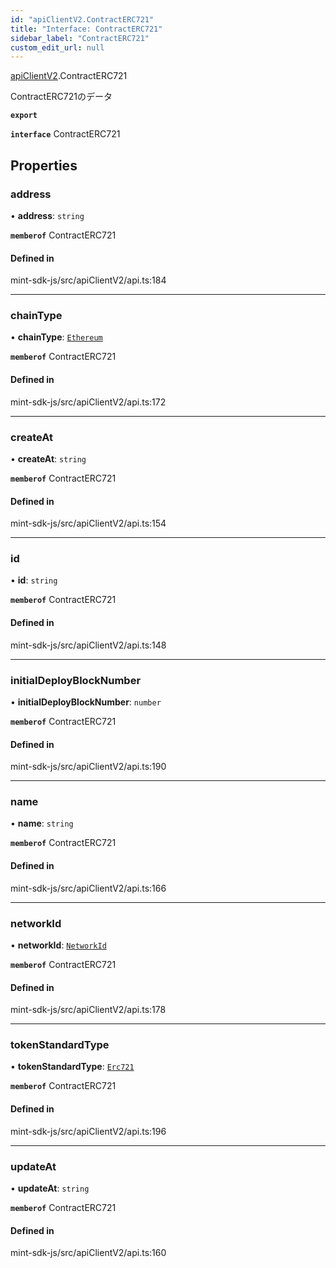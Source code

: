```yaml
---
id: "apiClientV2.ContractERC721"
title: "Interface: ContractERC721"
sidebar_label: "ContractERC721"
custom_edit_url: null
---
```


[apiClientV2](../modules/apiClientV2).ContractERC721

ContractERC721のデータ

**`export`**

**`interface`** ContractERC721

## Properties

### address

• **address**: `string`

**`memberof`** ContractERC721

#### Defined in

mint-sdk-js/src/apiClientV2/api.ts:184

___

### chainType

• **chainType**: [`Ethereum`](../enums/apiClientV2.ChainType#ethereum)

**`memberof`** ContractERC721

#### Defined in

mint-sdk-js/src/apiClientV2/api.ts:172

___

### createAt

• **createAt**: `string`

**`memberof`** ContractERC721

#### Defined in

mint-sdk-js/src/apiClientV2/api.ts:154

___

### id

• **id**: `string`

**`memberof`** ContractERC721

#### Defined in

mint-sdk-js/src/apiClientV2/api.ts:148

___

### initialDeployBlockNumber

• **initialDeployBlockNumber**: `number`

**`memberof`** ContractERC721

#### Defined in

mint-sdk-js/src/apiClientV2/api.ts:190

___

### name

• **name**: `string`

**`memberof`** ContractERC721

#### Defined in

mint-sdk-js/src/apiClientV2/api.ts:166

___

### networkId

• **networkId**: [`NetworkId`](../enums/apiClientV2.NetworkId)

**`memberof`** ContractERC721

#### Defined in

mint-sdk-js/src/apiClientV2/api.ts:178

___

### tokenStandardType

• **tokenStandardType**: [`Erc721`](../enums/apiClientV2.TokenStandardType#erc721)

**`memberof`** ContractERC721

#### Defined in

mint-sdk-js/src/apiClientV2/api.ts:196

___

### updateAt

• **updateAt**: `string`

**`memberof`** ContractERC721

#### Defined in

mint-sdk-js/src/apiClientV2/api.ts:160
